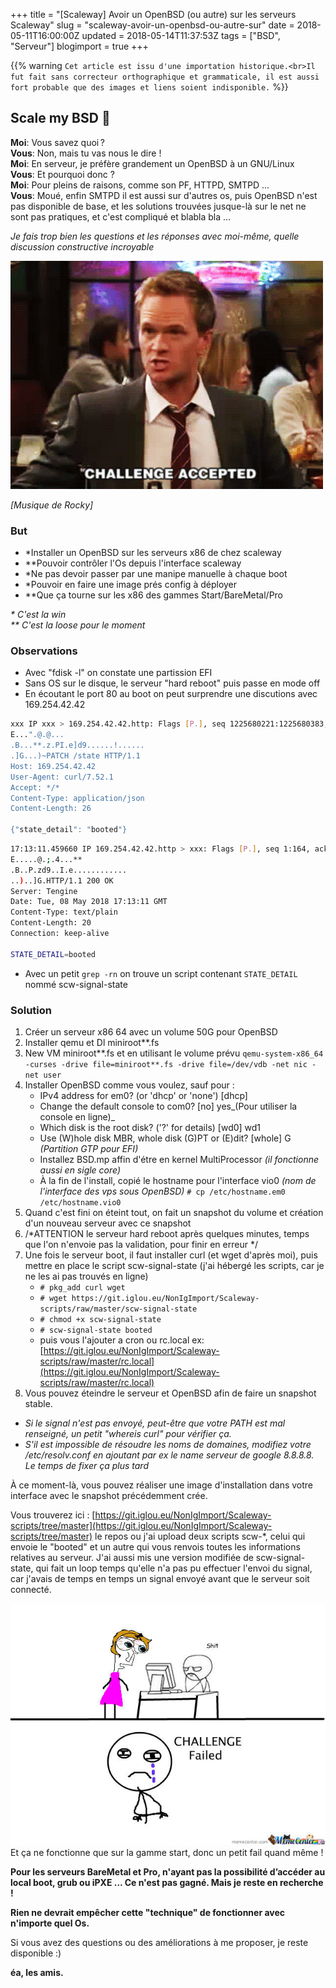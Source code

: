 +++
title = "[Scaleway] Avoir un OpenBSD (ou autre) sur les serveurs Scaleway"
slug = "scaleway-avoir-un-openbsd-ou-autre-sur"
date = 2018-05-11T16:00:00Z
updated = 2018-05-14T11:37:53Z
tags = ["BSD", "Serveur"]
blogimport = true
+++

{{% warning `Cet article est issu d'une importation historique.<br>Il fut fait sans correcteur orthographique et grammaticale, il est aussi fort probable que des images et liens soient indisponible.` %}}

## Scale my BSD 🐡

**Moi**: Vous savez quoi ?   
**Vous**: Non, mais tu vas nous le dire !   
**Moi**: En serveur, je préfère grandement un OpenBSD à un GNU/Linux   
**Vous**: Et pourquoi donc ?   
**Moi**: Pour pleins de raisons, comme son PF, HTTPD, SMTPD ...   
**Vous**: Moué, enfin SMTPD il est aussi sur d'autres os, puis OpenBSD n'est pas disponible de base, et les solutions trouvées jusque-là sur le net ne sont pas pratiques, et c'est compliqué et blabla bla ...   

_Je fais trop bien les questions et les réponses avec moi-même, quelle discussion constructive incroyable_

![Image de presentation](/images/3.bp.blogspot.com-mWlUOJQMjac-WvLYB_43YpI-AAAAAAAAAw0-b8Cjn1JSRAo6BlJHLVQGN3VqMUK2HesCACLcBGAs-s1600-28d14c0338da82ae394188f1cdb95505.gif "Je ne suis pas aussi confiant que Barney pour le coup…")

_[Musique de Rocky]_

### But
- *Installer un OpenBSD sur les serveurs x86 de chez scaleway
- **Pouvoir contrôler l'Os depuis l'interface scaleway
- *Ne pas devoir passer par une manipe manuelle à chaque boot
- *Pouvoir en faire une image prés config à déployer
- **Que ça tourne sur les x86 des gammes Start/BareMetal/Pro

_* C'est la win_   
_** C'est la loose pour le moment_   

### Observations
- Avec "fdisk -l" on constate une partission EFI
- Sans OS sur le disque, le serveur "hard reboot" puis passe en mode off
- En écoutant le port 80 au boot on peut surprendre une discutions avec 169.254.42.42
```sh
xxx IP xxx > 169.254.42.42.http: Flags [P.], seq 1225680221:1225680383, ack 1681506505, win 229, options [nop,nop,TS val 6113219 ecr 329066878], length 162: HTTP
E...".@.@...
.B...**.z.PI.e]d9......!......
.]G...)~PATCH /state HTTP/1.1
Host: 169.254.42.42
User-Agent: curl/7.52.1
Accept: */*
Content-Type: application/json
Content-Length: 26

{"state_detail": "booted"}
```
```sh
17:13:11.459660 IP 169.254.42.42.http > xxx: Flags [P.], seq 1:164, ack 162, win 235, options [nop,nop,TS val 329067003 ecr 6113219], length 163: HTTP: HTTP/1.1 200 OK
E.....@.;.4...**
.B..P.zd9..I.e............
..)..]G.HTTP/1.1 200 OK
Server: Tengine
Date: Tue, 08 May 2018 17:13:11 GMT
Content-Type: text/plain
Content-Length: 20
Connection: keep-alive

STATE_DETAIL=booted
```
- Avec un petit `grep -rn` on trouve un script contenant `STATE_DETAIL` nommé scw-signal-state

### Solution
1. Créer un serveur x86 64 avec un volume 50G pour OpenBSD
2. Installer qemu et Dl miniroot**.fs
3. New VM miniroot**.fs et en utilisant le volume prévu `qemu-system-x86_64 -curses -drive file=miniroot**.fs -drive file=/dev/vdb -net nic -net user`
4. Installer OpenBSD comme vous voulez, sauf pour :
   - IPv4 address for em0? (or 'dhcp' or 'none') [dhcp]
   - Change the default console to com0? [no] yes_(Pour utiliser la console en ligne)_
   - Which disk is the root disk? ('?' for details) [wd0] wd1
   - Use (W)hole disk MBR, whole disk (G)PT or (E)dit? [whole] G _(Partition GTP pour EFI)_
   - Installez BSD.mp affin d'étre en kernel MultiProcessor _(il fonctionne aussi en sigle core)_
   - À la fin de l'install, copié le hostname pour l'interface vio0 _(nom de l'interface des vps sous OpenBSD)_ `# cp /etc/hostname.em0 /etc/hostname.vio0`
5. Quand c'est fini on éteint tout, on fait un snapshot du volume et création d'un nouveau serveur avec ce snapshot
6. /*ATTENTION le serveur hard reboot après quelques minutes, temps que l'on n'envoie pas la validation, pour finir en erreur */
7. Une fois le serveur boot, il faut installer curl (et wget d'après moi), puis mettre en place le script scw-signal-state (j'ai hébergé les scripts, car je ne les ai pas trouvés en ligne)
   - `# pkg_add curl wget`
   - `# wget https://git.iglou.eu/NonIgImport/Scaleway-scripts/raw/master/scw-signal-state`
   - `# chmod +x scw-signal-state`
   - `# scw-signal-state booted`
   - puis vous l'ajouter a cron ou rc.local ex: [https://git.iglou.eu/NonIgImport/Scaleway-scripts/raw/master/rc.local](https://git.iglou.eu/NonIgImport/Scaleway-scripts/raw/master/rc.local)
8. Vous pouvez éteindre le serveur et OpenBSD afin de faire un snapshot stable.

- _Si le signal n'est pas envoyé, peut-être que votre PATH est mal renseigné, un petit "whereis curl" pour vérifier ça._
- _S'il est impossible de résoudre les noms de domaines, modifiez votre /etc/resolv.conf en ajoutant par ex le name serveur de google 8.8.8.8. Le temps de fixer ça plus tard_

À ce moment-là, vous pouvez réaliser une image d'installation dans votre interface avec le snapshot précédemment crée.

Vous trouverez ici : [https://git.iglou.eu/NonIgImport/Scaleway-scripts/tree/master](https://git.iglou.eu/NonIgImport/Scaleway-scripts/tree/master) le repos ou j'ai upload deux scripts scw-*, celui qui envoie le "booted" et un autre qui vous renvois toutes les informations relatives au serveur. J'ai aussi mis une version modifiée de scw-signal-state, qui fait un loop temps qu'elle n'a pas pu effectuer l'envoi du signal, car j'avais de temps en temps un signal envoyé avant que le serveur soit connecté.

![Image de presentation](/images/challenge-failed_o_424177.jpg "")
Et ça ne fonctionne que sur la gamme start, donc un petit fail quand même !

**Pour les serveurs BareMetal et Pro, n'ayant pas la possibilité d’accéder au local boot, grub ou iPXE ... Ce n'est pas gagné. Mais je reste en recherche !**

**Rien ne devrait empêcher cette "technique" de fonctionner avec n'importe quel Os.**

Si vous avez des questions ou des améliorations à me proposer, je reste disponible :)

**éa, les amis.**
